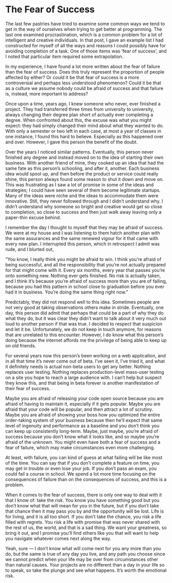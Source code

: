 

# The Fear of Success

The last few pastries have tried to examine some common ways we tend to get in the way of ourselves when
trying to get better at programming. The last one examined procrastination, which is a common problem for a
lot of intelligent and creative individuals. In that post, I gave an example list I had constructed for myself
of all the ways and reasons I could possibly have for avoiding completion of a task. One of those items was
‘fear of success’, and I noted that particular item required some extrapolation.

In my experience, I have found a lot more written about the fear of failure than the fear of success. Does
this truly represent the proportion of people affected by either? Or could it be that fear of success is a
more controversial and perhaps less understood phenomenon? Could it be that as a culture we assume nobody
could be afraid of success and that failure is, instead, more important to address?

Once upon a time, years ago, I knew someone who never, ever finished a project. They had transferred three
times from university to university, always changing their degree plan short of actually ever completing a
degree. When confronted about this, the excuse was what you might expect: they had simply changed their mind
about what they wanted to do. With only a semester or two left in each case, at most a year of classes in one
instance, I found this hard to believe. Especially as this happened over and over. However, I gave this person
the benefit of the doubt.

Over the years I noticed similar patterns. Eventually, this person never finished any degree and instead moved
on to the idea of starting their own business. With another friend of mine, they cooked up an idea that had
the same fate as this person’s schooling, and after it, another. Each business idea would spool up, and then
before the product or service could really shine, this person always found some reason to shut it down and
move on. This was frustrating as I saw a lot of promise in some of the ideas and strategies; I could have seen
several of them become legitimate startups. Many of the ideas were niche and the ideas to accommodate them
were innovative. Still, they never followed through and I didn’t understand why. I didn’t understand why
someone so bright and creative would get so close to completion, so close to success and then just walk away
leaving only a paper-thin excuse behind.

I remember the day I thought to myself that they may be afraid of success. We were at my house and I was
listening to them hatch another plan with the same assurances and the same renewed vigour for it that came
with every new plan. I interrupted this person, which in retrospect I admit was rude, and I blurted out,

“You know, I really think you might be afraid to win. I think you’re afraid of being successful, and all
the responsibility that you’re not actually prepared for that might come with it. Every six months, every
year that passes you’re onto something new. Nothing ever gets finished. No risk is actually taken, and I
think it’s because you’re afraid of success more than you are of failing, because you had this pattern in
school close to graduation before you ever had it in business. You’re doing the same thing right now.”

Predictably, they did not respond well to this idea. Sometimes people are not very good at taking observations
others make in stride. Eventually, one day, this person did admit that perhaps that could be a part of why
they do what they do, but it was clear they didn’t want to talk about it very much out loud to another
person if that was true. I decided to respect that suspicion and let it be. Unfortunately, we do not keep in
touch anymore, for reasons that are unrelated to this encounter. However, I do know what this person’s doing
because the internet affords me the privilege of being able to keep up on old friends. 

For several years now this person’s been working on a web application, and in all that time it’s never
come out of beta. I’ve seen it, I’ve tried it, and what it definitely needs is actual non-beta users to
get any better. Nothing replaces user testing. Nothing replaces production-level mass-user testing on a site
you hope to reach a large audience with. I can’t help but suspect they know this, and that being in beta
forever is another manifestation of their fear of success.

Maybe you are afraid of releasing your code open source because you are afraid of having to maintain it,
especially if it gets popular. Maybe you are afraid that your code will be popular, and then attract a lot of
scrutiny. Maybe you are afraid of showing your boss how you optimized the entire order-taking system of your
business because then he’ll expect that same level of ingenuity and performance as a baseline and you
don’t think you can keep up consistently long-term. Maybe, just maybe, you’re afraid of success because
you don’t know what it looks like, and so maybe you’re afraid of the unknown. You might even have both a
fear of success and a fear of failure, which may make circumstances even more challenging.

At least, with failure, you can kind of guess at what failing will be like most of the time. You can say that
if you don’t complete a feature on time, you may get in trouble or even lose your job. If you don’t pass
an exam, you could fail a course in school. We spend a lot more time focusing on the consequences of failure
than on the consequences of success, and this is a problem.

When it comes to the fear of success, there is only one way to deal with it that I know of: take the risk. You
know you have something good but you don’t know what that will mean for you in the future, but if you
don’t take that chance then it may pass you by and the opportunity will be lost. Life is for living, and it
is all too short. If you don’t take the chance, you risk a life filled with regrets. You risk a life with
promise that was never shared with the rest of us, the world, and that is a sad thing. We want your greatness,
so bring it out, and I promise you’ll find others like you that will want to help you navigate whatever
comes next along the way. 

Yeah, sure — I don’t know what will come next for you any more than you do, but the same is true of any
day you live, and any path you choose since we cannot predict when your life may be over from circumstances
other than natural causes. Your projects are no different than a day in your life so to speak, so take the
plunge and see what happens. It’s worth the emotional risk.